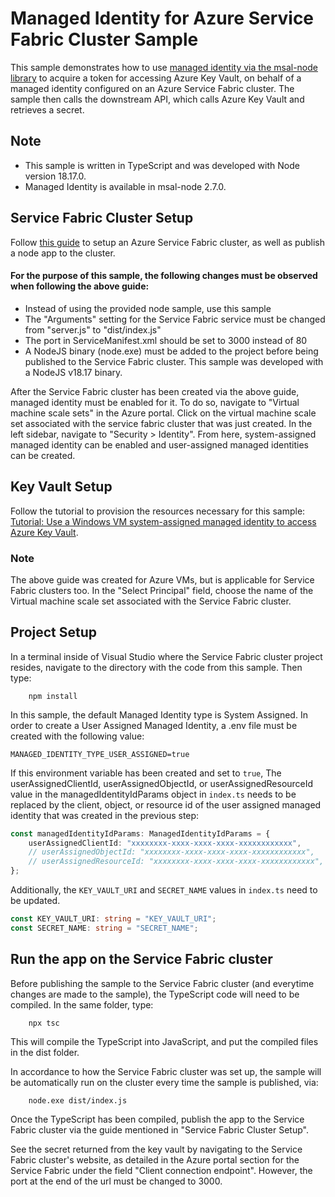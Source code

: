 # Managed Identity for Azure Service Fabric Cluster Sample

This sample demonstrates how to use [managed identity via the msal-node library](/lib/msal-node/docs/managed-identity.md) to acquire a token for accessing Azure Key Vault, on behalf of a managed identity configured on an Azure Service Fabric cluster. The sample then calls the downstream API, which calls Azure Key Vault and retrieves a secret.

## Note

-   This sample is written in TypeScript and was developed with Node version 18.17.0.
-   Managed Identity is available in msal-node 2.7.0.

## Service Fabric Cluster Setup

Follow [this guide](https://learn.microsoft.com/en-us/azure/service-fabric/quickstart-guest-app) to setup an Azure Service Fabric cluster, as well as publish a node app to the cluster.

#### For the purpose of this sample, the following changes must be observed when following the above guide:

-   Instead of using the provided node sample, use this sample
-   The "Arguments" setting for the Service Fabric service must be changed from "server.js" to "dist/index.js"
-   The port in ServiceManifest.xml should be set to 3000 instead of 80
-   A NodeJS binary (node.exe) must be added to the project before being published to the Service Fabric cluster. This sample was developed with a NodeJS v18.17 binary.

After the Service Fabric cluster has been created via the above guide, managed identity must be enabled for it. To do so, navigate to "Virtual machine scale sets" in the Azure portal. Click on the virtual machine scale set associated with the service fabric cluster that was just created. In the left sidebar, navigate to "Security > Identity". From here, system-assigned managed identity can be enabled and user-assigned managed identities can be created.

## Key Vault Setup

Follow the tutorial to provision the resources necessary for this sample: [Tutorial: Use a Windows VM system-assigned managed identity to access Azure Key Vault](https://learn.microsoft.com/en-us/entra/identity/managed-identities-azure-resources/tutorial-windows-vm-access-nonaad).

### Note

The above guide was created for Azure VMs, but is applicable for Service Fabric clusters too. In the "Select Principal" field, choose the name of the Virtual machine scale set associated with the Service Fabric cluster.

## Project Setup

In a terminal inside of Visual Studio where the Service Fabric cluster project resides, navigate to the directory with the code from this sample. Then type:

```console
    npm install
```

In this sample, the default Managed Identity type is System Assigned. In order to create a User Assigned Managed Identity, a .env file must be created with the following value:

```
MANAGED_IDENTITY_TYPE_USER_ASSIGNED=true
```

If this environment variable has been created and set to `true`, The userAssignedClientId, userAssignedObjectId, or userAssignedResourceId value in the managedIdentityIdParams object in `index.ts` needs to be replaced by the client, object, or resource id of the user assigned managed identity that was created in the previous step:

```typescript
const managedIdentityIdParams: ManagedIdentityIdParams = {
    userAssignedClientId: "xxxxxxxx-xxxx-xxxx-xxxx-xxxxxxxxxxxx",
    // userAssignedObjectId: "xxxxxxxx-xxxx-xxxx-xxxx-xxxxxxxxxxxx",
    // userAssignedResourceId: "xxxxxxxx-xxxx-xxxx-xxxx-xxxxxxxxxxxx",
};
```

Additionally, the `KEY_VAULT_URI` and `SECRET_NAME` values in `index.ts` need to be updated.

```typescript
const KEY_VAULT_URI: string = "KEY_VAULT_URI";
const SECRET_NAME: string = "SECRET_NAME";
```

## Run the app on the Service Fabric cluster

Before publishing the sample to the Service Fabric cluster (and everytime changes are made to the sample), the TypeScript code will need to be compiled. In the same folder, type:

```console
    npx tsc
```

This will compile the TypeScript into JavaScript, and put the compiled files in the dist folder.

In accordance to how the Service Fabric cluster was set up, the sample will be automatically run on the cluster every time the sample is published, via:

```console
    node.exe dist/index.js
```

Once the TypeScript has been compiled, publish the app to the Service Fabric cluster via the guide mentioned in "Service Fabric Cluster Setup".

See the secret returned from the key vault by navigating to the Service Fabric cluster's website, as detailed in the Azure portal section for the Service Fabric under the field "Client connection endpoint". However, the port at the end of the url must be changed to 3000.

